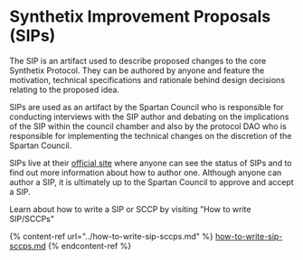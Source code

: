 # Synthetix Improvement Proposals (SIPs)

The SIP is an artifact used to describe proposed changes to the core Synthetix Protocol. They can be authored by anyone and feature the motivation, technical specifications and rationale behind design decisions relating to the proposed idea.

SIPs are used as an artifact by the Spartan Council who is responsible for conducting interviews with the SIP author and debating on the implications of the SIP within the council chamber and also by the protocol DAO who is responsible for implementing the technical changes on the discretion of the Spartan Council.

SIPs live at their [official site](https://sips.synthetix.io/) where anyone can see the status of SIPs and to find out more information about how to author one. Although anyone can author a SIP, it is ultimately up to the Spartan Council to approve and accept a SIP.

Learn about how to write a SIP or SCCP by visiting "How to write SIP/SCCPs"

{% content-ref url="../how-to-write-sip-sccps.md" %}
[how-to-write-sip-sccps.md](../how-to-write-sip-sccps.md)
{% endcontent-ref %}
